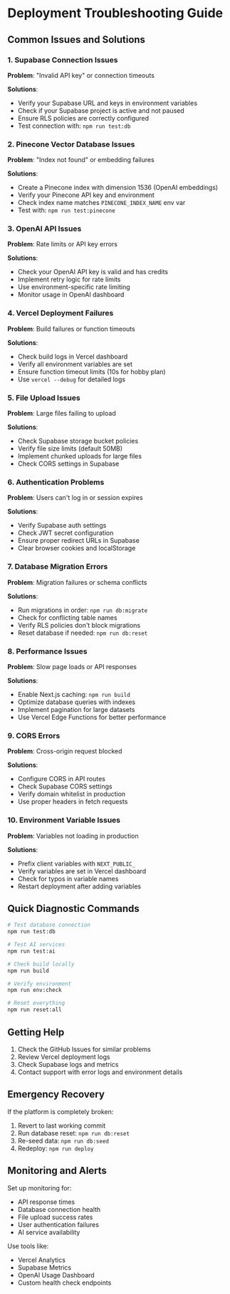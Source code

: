 # Deployment Troubleshooting Guide

## Common Issues and Solutions

### 1. Supabase Connection Issues

**Problem**: "Invalid API key" or connection timeouts

**Solutions**:
- Verify your Supabase URL and keys in environment variables
- Check if your Supabase project is active and not paused
- Ensure RLS policies are correctly configured
- Test connection with: `npm run test:db`

### 2. Pinecone Vector Database Issues

**Problem**: "Index not found" or embedding failures

**Solutions**:
- Create a Pinecone index with dimension 1536 (OpenAI embeddings)
- Verify your Pinecone API key and environment
- Check index name matches `PINECONE_INDEX_NAME` env var
- Test with: `npm run test:pinecone`

### 3. OpenAI API Issues

**Problem**: Rate limits or API key errors

**Solutions**:
- Check your OpenAI API key is valid and has credits
- Implement retry logic for rate limits
- Use environment-specific rate limiting
- Monitor usage in OpenAI dashboard

### 4. Vercel Deployment Failures

**Problem**: Build failures or function timeouts

**Solutions**:
- Check build logs in Vercel dashboard
- Verify all environment variables are set
- Ensure function timeout limits (10s for hobby plan)
- Use `vercel --debug` for detailed logs

### 5. File Upload Issues

**Problem**: Large files failing to upload

**Solutions**:
- Check Supabase storage bucket policies
- Verify file size limits (default 50MB)
- Implement chunked uploads for large files
- Check CORS settings in Supabase

### 6. Authentication Problems

**Problem**: Users can't log in or session expires

**Solutions**:
- Verify Supabase auth settings
- Check JWT secret configuration
- Ensure proper redirect URLs in Supabase
- Clear browser cookies and localStorage

### 7. Database Migration Errors

**Problem**: Migration failures or schema conflicts

**Solutions**:
- Run migrations in order: `npm run db:migrate`
- Check for conflicting table names
- Verify RLS policies don't block migrations
- Reset database if needed: `npm run db:reset`

### 8. Performance Issues

**Problem**: Slow page loads or API responses

**Solutions**:
- Enable Next.js caching: `npm run build`
- Optimize database queries with indexes
- Implement pagination for large datasets
- Use Vercel Edge Functions for better performance

### 9. CORS Errors

**Problem**: Cross-origin request blocked

**Solutions**:
- Configure CORS in API routes
- Check Supabase CORS settings
- Verify domain whitelist in production
- Use proper headers in fetch requests

### 10. Environment Variable Issues

**Problem**: Variables not loading in production

**Solutions**:
- Prefix client variables with `NEXT_PUBLIC_`
- Verify variables are set in Vercel dashboard
- Check for typos in variable names
- Restart deployment after adding variables

## Quick Diagnostic Commands

```bash
# Test database connection
npm run test:db

# Test AI services
npm run test:ai

# Check build locally
npm run build

# Verify environment
npm run env:check

# Reset everything
npm run reset:all
```

## Getting Help

1. Check the GitHub Issues for similar problems
2. Review Vercel deployment logs
3. Check Supabase logs and metrics
4. Contact support with error logs and environment details

## Emergency Recovery

If the platform is completely broken:

1. Revert to last working commit
2. Run database reset: `npm run db:reset`
3. Re-seed data: `npm run db:seed`
4. Redeploy: `npm run deploy`

## Monitoring and Alerts

Set up monitoring for:
- API response times
- Database connection health
- File upload success rates
- User authentication failures
- AI service availability

Use tools like:
- Vercel Analytics
- Supabase Metrics
- OpenAI Usage Dashboard
- Custom health check endpoints